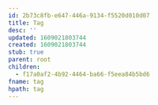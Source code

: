 ```yaml
---
id: 2b73c8fb-e647-446a-9134-f5520d010d07
title: Tag
desc: ''
updated: 1609021803744
created: 1609021803744
stub: true
parent: root
children:
  - f17a0af2-4b92-4464-ba66-f5eea84b5bd6
fname: tag
hpath: tag
---
```



